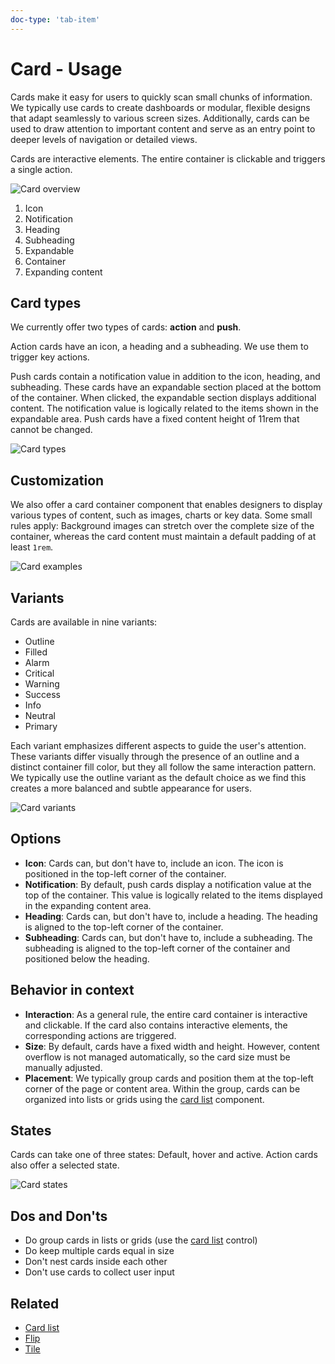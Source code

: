 ```yaml
---
doc-type: 'tab-item'
---
```

# Card - Usage

Cards make it easy for users to quickly scan small chunks of information. We typically use cards to create dashboards or modular, flexible designs that adapt seamlessly to various screen sizes. Additionally, cards can be used to draw attention to important content and serve as an entry point to deeper levels of navigation or detailed views.

Cards are interactive elements. The entire container is clickable and triggers a single action.

![Card overview](https://www.figma.com/design/wEptRgAezDU1z80Cn3eZ0o/iX-Pattern-Illustrations?type=design&node-id=858-4956&mode=design&t=RDimbEsIHFIXIByo-1)

1. Icon
2. Notification
3. Heading
4. Subheading
5. Expandable
6. Container
7. Expanding content

## Card types

We currently offer two types of cards: **action** and **push**.

Action cards have an icon, a heading and a subheading. We use them to trigger key actions.

Push cards contain a notification value in addition to the icon, heading, and subheading. These cards have an expandable section placed at the bottom of the container. When clicked, the expandable section displays additional content. The notification value is logically related to the items shown in the expandable area. Push cards have a fixed content height of 11rem that cannot be changed.

![Card types](https://www.figma.com/design/wEptRgAezDU1z80Cn3eZ0o/iX-Pattern-Illustrations?type=design&node-id=858-4953&mode=design&t=RDimbEsIHFIXIByo-1)

## Customization

We also offer a card container component that enables designers to display various types of content, such as images, charts or key data. Some small rules apply: Background images can stretch over the complete size of the container, whereas the card content must maintain a default padding of at least `1rem`.

![Card examples](https://www.figma.com/design/wEptRgAezDU1z80Cn3eZ0o/iX-Pattern-Illustrations?type=design&node-id=1329-26613&mode=design&t=sOZRNgWt7R52iLSF-1)

## Variants

Cards are available in nine variants:

* Outline
* Filled
* Alarm
* Critical
* Warning
* Success
* Info
* Neutral
* Primary

Each variant emphasizes different aspects to guide the user's attention. These variants differ visually through the presence of an outline and a distinct container fill color, but they all follow the same interaction pattern. We typically use the outline variant as the default choice as we find this creates a more balanced and subtle appearance for users.

![Card variants](https://www.figma.com/design/wEptRgAezDU1z80Cn3eZ0o/iX-Pattern-Illustrations?type=design&node-id=858-4969&mode=design&t=RDimbEsIHFIXIByo-1)

## Options

- **Icon**: Cards can, but don't have to, include an icon. The icon is positioned in the top-left corner of the container.
- **Notification**: By default, push cards display a notification value at the top of the container. This value is logically related to the items displayed in the expanding content area.
- **Heading**: Cards can, but don't have to, include a heading. The heading is aligned to the top-left corner of the container.
- **Subheading**: Cards can, but don't have to, include a subheading. The subheading is aligned to the top-left corner of the container and positioned below the heading.

## Behavior in context

- **Interaction**: As a general rule, the entire card container is interactive and clickable. If the card also contains interactive elements, the corresponding actions are triggered.
- **Size**: By default, cards have a fixed width and height. However, content overflow is not managed automatically, so the card size must be manually adjusted.
- **Placement**: We typically group cards and position them at the top-left corner of the page or content area. Within the group, cards can be organized into lists or grids using the [card list](../card-list) component.

## States

Cards can take one of three states: Default, hover and active. Action cards also offer a selected state.

![Card states](https://www.figma.com/design/wEptRgAezDU1z80Cn3eZ0o/iX-Pattern-Illustrations?type=design&node-id=858-4979&mode=design&t=RDimbEsIHFIXIByo-1)

## Dos and Don'ts

- Do group cards in lists or grids (use the [card list](../card-list) control)
- Do keep multiple cards equal in size
- Don't nest cards inside each other
- Don't use cards to collect user input

## Related

- [Card list](../card-list)
- [Flip](../flip)
- [Tile](../tile)